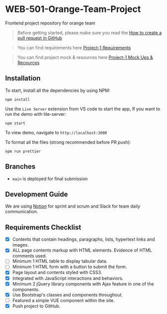 # WEB-501-Orange-Team-Project

Frontend project repository for orange team

> Before getting started, please make sure you read the [How to create a pull request in GitHub](https://opensource.com/article/19/7/create-pull-request-github)

> You can find requirements here [Project-1 Requirements](https://drive.google.com/drive/folders/1HBX3hMA3Fa11ZPJTCzPMlOCeEr_swIiU?usp=sharing)

> You can find project mock & resources here [Project-1 Mock Ups & Recources](https://drive.google.com/drive/u/3/folders/1ezLS4xJoTKwvsqpbC_oKUuIGWwwJQZIY)

## Installation
To start, install all the dependencies by using NPM:

```
npm install 
```

Use the `Live Server` extension from VS code to start the app, If you want to run the demo with lite-server:

```
npm start
```

To view demo, navigate to `http://localhost:3000`

To format all the files (strong recommended before PR push):

```
npm run prettier
```

## Branches

- `main` is deployed for final submission

## Development Guide

We are using [Notion](https://chalk-wandflower-f6d.notion.site/287bdc789c3d481c8cc22cfcf2c5b254?v=5e9d58684d9f4015b326bdb16db1ef7f) for sprint and scrum and Slack for team daily communication.

## Requirements Checklist
- [x] Contents that contain headings, paragraphs, lists, hypertext links and images.
- [x] ALL page contents markup with HTML elements. Evidence of HTML comments used.
- [ ] Minimum 1 HTML table to display tabular data.
- [ ] Minimum 1 HTML form with a button to submit the form.
- [x] Page layout and contents styled with CSS3.
- [x] Integrated with JavaScript interactions and behaviors.
- [x] Minimum 2 jQuery library components with Ajax feature in one of the components.
- [x] Use Bootstrap's classes and components throughout.
- [ ] Featured a simple VUE component within the site.
- [x] Push project to GitHub.

